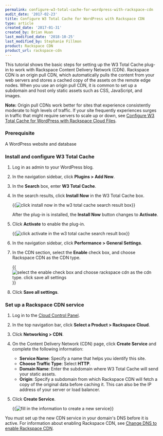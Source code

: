 ```yaml
---
permalink: configure-w3-total-cache-for-wordpress-with-rackspace-cdn
audit_date: '2017-02-23'
title: Configure W3 Total Cache for WordPress with Rackspace CDN
type: article
created_date: '2017-01-31'
created_by: Brian Huan
last_modified_date: '2018-10-25'
last_modified_by: Stephanie Fillmon
product: Rackspace CDN
product_url: rackspace-cdn
---
```


This tutorial shows the basic steps for setting up the W3 Total Cache plug-in to work with Rackspace Content Delivery Network (CDN). Rackspace CDN is an origin pull CDN, which automatically pulls the content from your web servers and stores a cached copy of the assets on the remote edge nodes. When you use an origin pull CDN, it is common to set up a subdomain and host only static assets such as CSS, JavaScript, and images.

**Note:** Origin pull CDNs work better for sites that experience consistently moderate to high levels of traffic. If your site frequently experiences surges in traffic that might require servers to scale up or down, see [Configure W3 Total Cache for WordPress with Rackspace Cloud Files](/support/how-to/configure-w3-total-cache-for-wordpress-with-rackspace-cloud-files-cdn).

### Prerequisite

A WordPress website and database

### Install and configure W3 Total Cache

1. Log in as admin to your WordPress blog.

2. In the navigation sidebar, click **Plugins > Add New**.

3. In the **Search** box, enter **W3 Total Cache**.

4. In the search results, click **Install Now** in the W3 Total Cache box.

   {{<image alt="click install now in the w3 total cache search result box" src="configure-w3-Search-W3-Total-Cache.png" alt="" title="click install now in the w3 total cache search result box">}}

   After the plug-in is installed, the **Install Now** button changes to **Activate**.

5. Click **Activate** to enable the plug-in.

   {{<image alt="click activate in the w3 total cache search result box" src="configure-w3-Activate-W3-Total-Cache.png" title="click install now in the w3 total cache search result box">}}

6. In the navigation sidebar, click **Performance > General Settings**.

7. In the CDN section, select the **Enable** check box, and choose Rackspace CDN as the CDN type.

   {{<image alt="select the enable check box and choose rackspace cdn as the cdn type. click save all settings" src="configure-w3-Select-Rackspace-CDN.png" title="select the enable check box and choose rackspace cdn as the cdn type. click save all settings">}}

8. Click **Save all settings**.

### Set up a Rackspace CDN service

1. Log in to the [Cloud Control Panel](https://login.rackspace.com).
2. In the top navigation bar, click **Select a Product > Rackspace Cloud**.
3. Click **Networking > CDN**.
4. On the Content Delivery Network (CDN) page, click **Create Service** and complete the following information:

   - **Service Name**: Specify a name that helps you identify this site.
   - **Choose Traffic Type**: Select **HTTP**.
   - **Domain Name**: Enter the subdomain where W3 Total Cache will send your static assets.
   - **Origin**: Specify a subdomain from which Rackspace CDN will fetch a copy of the original data before caching it. This can also be the IP address of your server or load balancer.

5. Click **Create Service**.

   {{<image alt="fill in the information to create a new service" src="configure-w3-mycloud-Setup-Origin-CDN.png" title="fill in the information to create a new service">}}

You must set up the new CDN service in your domain's DNS before it is active. For information about enabling Rackspace CDN, see [Change DNS to enable Rackspace CDN](/support/how-to/change-dns-to-enable-rackspace-cdn).

